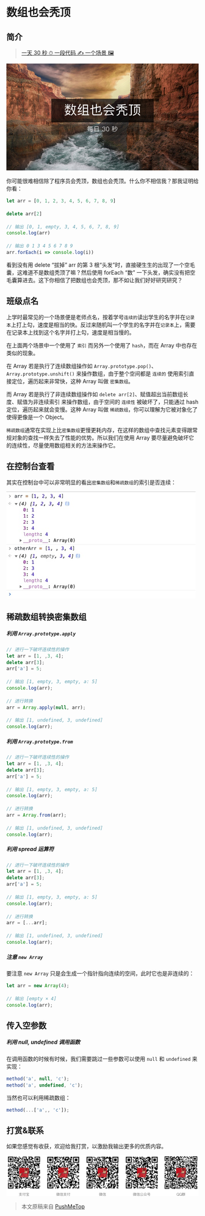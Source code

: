 # 数组也会秃顶

## 简介

> [一天 30 秒 ⏱ 一段代码 ✍️ 一个场景 🖼](https://github.com/pushmetop/30-seconds-for-everyday)

![封面](https://raw.githubusercontent.com/pushmetop/resource/master/30-seconds-for-everyday/sparse-array/poster.png)

你可能很难相信除了程序员会秃顶，数组也会秃顶。什么你不相信我？那我证明给你看：

```javascript
let arr = [0, 1, 2, 3, 4, 5, 6, 7, 8, 9]

delete arr[2]

// 输出 [0, 1, empty, 3, 4, 5, 6, 7, 8, 9]
console.log(arr)

// 输出 0 1 3 4 5 6 7 8 9
arr.forEach(i => console.log(i))
```

看到没有用 delete “拔掉” arr 的第 3 根“头发”时，直接硬生生的出现了一个空毛囊，这难道不是数组秃顶了嘛？然后使用 forEach “数” 一下头发，确实没有把空毛囊算进去。这下你相信了把数组也会秃顶，那不如让我们好好研究研究？

## 班级点名

上学时最常见的一个场景便是老师点名，按着学号`连续的`读出学生的名字并在`记录本`上打上勾，速度是相当的快。反过来随机叫一个学生的名字并在`记录本`上，需要在记录本上找到这个名字并打上勾，速度是相当慢的。

在上面两个场景中一个使用了 `索引` 而另外一个使用了 `hash`，而在 Array 中也存在类似的现象。

在 Array 若是执行了连续数组操作如 `Array.prototype.pop()`、`Array.prototype.unshift()` 来操作数组，由于整个空间都是 `连续的` 使用索引直接定位，遍历起来非常快，这种 Array 叫做 `密集数组`。

而 Array 若是执行了非连续数组操作如 `delete arr[2]`、赋值超出当前数组长度、赋值为非连续索引 来操作数组，由于空间的 `连续性` 被破坏了，只能通过 hash 定位，遍历起来就会变慢。这种 Array 叫做 `稀疏数组`，你可以理解为它被对象化了使得更像是一个 Object。

`稀疏数组`通常在实现上比`密集数组`更慢更耗内存，在这样的数组中查找元素变得跟常规对象的查找一样失去了性能的优势。所以我们在使用 Array 要尽量避免破坏它的连续性，尽量使用数组相关的方法来操作它。

## 在控制台查看

其实在控制台中可以非常明显的看出`密集数组`和`稀疏数组`的索引是否连续：

![对比](https://raw.githubusercontent.com/pushmetop/resource/master/30-seconds-for-everyday/sparse-array/compare.png)

## 稀疏数组转换密集数组

##### 利用 `Array.prototype.apply`

```javascript
// 进行一下破坏连续性的操作
let arr = [1, ,3, 4];
delete arr[3];
arr['a'] = 5;

// 输出 [1, empty, 3, empty, a: 5]
console.log(arr);

// 进行转换
arr = Array.apply(null, arr);

// 输出 [1, undefined, 3, undefined]
console.log(arr);
```

##### 利用 `Array.prototype.from`

```javascript
// 进行一下破坏连续性的操作
let arr = [1, ,3, 4];
delete arr[3];
arr['a'] = 5;

// 输出 [1, empty, 3, empty, a: 5]
console.log(arr);

// 进行转换
arr = Array.from(arr);

// 输出 [1, undefined, 3, undefined]
console.log(arr);
```

##### 利用 spread 运算符

```javascript
// 进行一下破坏连续性的操作
let arr = [1, ,3, 4];
delete arr[3];
arr['a'] = 5;

// 输出 [1, empty, 3, empty, a: 5]
console.log(arr);

// 进行转换
arr = [...arr];

// 输出 [1, undefined, 3, undefined]
console.log(arr);
```

##### 注意 `new Array`

要注意 `new Array` 只是会生成一个指针指向连续的空间，此时它也是非连续的：

```javascript
let arr = new Array(4);

// 输出 [empty × 4]
console.log(arr);
```

## 传入空参数

##### 利用 null, undefined 调用函数

在调用函数的时候有时候，我们需要跳过一些参数可以使用 `null` 和 `undefined` 来实现：

```javascript
method('a', null, 'c');
method('a', undefined, 'c');
```

当然也可以利用稀疏数组：

```javascript
method(...['a',, 'c']);
```

## 打赏&联系

如果您感觉有收获，欢迎给我打赏，以激励我输出更多的优质内容。

![打赏&联系](https://raw.githubusercontent.com/pushmetop/resource/master/donate/donate.png)

> 本文原稿来自 [PushMeTop](https://github.com/pushmetop)